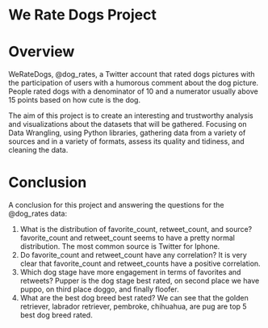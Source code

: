 # We Rate Dogs Project
# Overview
WeRateDogs, @dog_rates, a Twitter account that rated dogs pictures with the participation of users with a humorous comment about the dog picture. People rated dogs with a denominator of 10 and a numerator usually above 15 points based on how cute is the dog.

The aim of this project is to create an interesting and trustworthy analysis and visualizations about the datasets that will be gathered. Focusing on Data Wrangling, using Python libraries, gathering data from a variety of sources and in a variety of formats, assess its quality and tidiness, and cleaning the data.

# Conclusion

A conclusion for this project and answering the questions for the @dog_rates data:

1. What is the distribution of favorite_count, retweet_count, and source?
favorite_count and retweet_count seems to have a pretty normal distribution.
The most common source is Twitter for Iphone.
2. Do favorite_count and retweet_count have any correlation?
It is very clear that favorite_count and retweet_counts have a positive correlation.
3. Which dog stage have more engagement in terms of favorites and retweets?
Pupper is the dog stage best rated, on second place we have puppo, on third place doggo, and finally floofer.
4. What are the best dog breed best rated?
We can see that the golden retriever, labrador retriever, pembroke, chihuahua, are pug are top 5 best dog breed rated.
